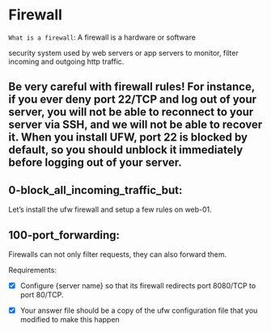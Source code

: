 # Firewall

``What is a firewall``: A firewall is a hardware or software

  security system used by web servers or app servers to monitor,
  filter incoming and outgoing http traffic.

## Be very careful with firewall rules! For instance, if you ever deny port 22/TCP and log out of your server, you will not be able to reconnect to your server via SSH, and we will not be able to recover it. When you install UFW, port 22 is blocked by default, so you should unblock it immediately before logging out of your server.


## 0-block_all_incoming_traffic_but:

Let’s install the ufw firewall and setup a few rules on web-01.

## 100-port_forwarding:

Firewalls can not only filter requests, they can also forward them.

Requirements:

- [X] Configure {server name} so that its firewall redirects port 8080/TCP to port 80/TCP.

- [X] Your answer file should be a copy of the ufw configuration file that you modified to make this happen
